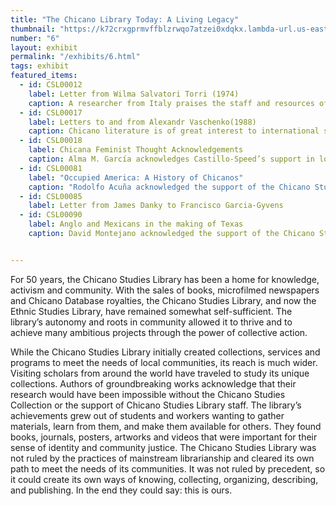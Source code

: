```yaml
---
title: "The Chicano Library Today: A Living Legacy"
thumbnail: "https://k72crxgprmvffblzrwqo7atzei0xdqkx.lambda-url.us-east-1.on.aws/iiif/2/bibliopolitica_CSL00012_CSL00012_002/820,203,2060,1774/full/0/default.jpg"
number: "6"
layout: exhibit
permalink: "/exhibits/6.html"
tags: exhibit
featured_items:
  - id: CSL00012
    label: Letter from Wilma Salvatori Torri (1974)
    caption: A researcher from Italy praises the staff and resources of the Chicano Studies Library as well as its function as a meeting place for Chicanos.
  - id: CSL00017
    label: Letters to and from Alexandr Vaschenko(1988)
    caption: Chicano literature is of great interest to international scholars. A researcher from Moscow was grateful for the materials he found in the Chicano Studies Library in 1987.
  - id: CSL00018
    label: Chicana Feminist Thought Acknowledgements
    caption: Alma M. García acknowledges Castillo-Speed’s support in locating documents on Chicana Feminist Thought
  - id: CSL00081
    label: "Occupied America: A History of Chicanos"
    caption: "Rodolfo Acuña acknowledged the support of the Chicano Studies Library at UC Berkeley in the seminal text Occupied America: A History of Chicanos"
  - id: CSL00085
    label: Letter from James Danky to Francisco Garcia-Gyvens
  - id: CSL00090
    label: Anglo and Mexicans in the making of Texas
    caption: David Montejano acknowledged the support of the Chicano Studies Library at UC Berkeley in the seminal text Anglos and Mexican in the Making of Texas, 1836-1986  


---
```

For 50 years, the Chicano Studies Library has been a home for knowledge, activism and community. With the sales of books, microfilmed newspapers and Chicano Database royalties, the Chicano Studies Library, and now the Ethnic Studies Library, have remained somewhat self-sufficient. The library’s autonomy and roots in community allowed it to thrive and to achieve many ambitious projects through the power of collective action.

While the Chicano Studies Library initially created collections, services and programs to meet the needs of local communities, its reach is much wider. Visiting scholars from around the world have traveled to study its unique collections. Authors of groundbreaking works acknowledge that their research would have been impossible without the Chicano Studies Collection or the support of Chicano Studies Library staff. The library’s achievements grew out of students and workers wanting to gather materials, learn from them, and make them available for others. They found books, journals, posters, artworks and videos that were important for their sense of identity and community justice. The Chicano Studies Library was not ruled by the practices of mainstream librarianship and cleared its own path to meet the needs of its communities. It was not ruled by precedent, so it could create its own ways of knowing, collecting, organizing, describing, and publishing.  In the end they could say: this is ours.
